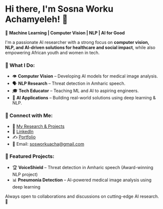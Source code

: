 # Hi there, I'm Sosna Worku Achamyeleh! 👋

🚀 **Machine Learning | Computer Vision | NLP | AI for Good**

I'm a passionate AI researcher with a strong focus on **computer vision, NLP, and AI-driven solutions for healthcare and social impact**, while also empowering African youth and women in tech.

### 🌟 What I Do:
- 👁️ **Computer Vision** – Developing AI models for medical image analysis.
- 🗣️ **NLP Research** – Threat detection in Amharic speech.
- 🎓 **Tech Educator** – Teaching ML and AI to aspiring engineers.
- 🤖 **AI Applications** – Building real-world solutions using deep learning & NLP.

### 🔗 Connect with Me:
- 📜 [My Research & Projects](https://github.com/Sossyh)  
- 🔬 [LinkedIn](https://www.linkedin.com/in/sosna-achamyeleh/)  
- ✍️ [Portfolio](https://sossyh.github.io/)   
- 📩 Email: sosworkuacha@gmail.com

### 📌 Featured Projects:
- 🏆 **VoiceShield** – Threat detection in Amharic speech (Award-winning NLP project)  
- 📊 **Pneumonia Detection** – AI-powered medical image analysis using deep learning  

Always open to collaborations and discussions on cutting-edge AI research. 🚀
